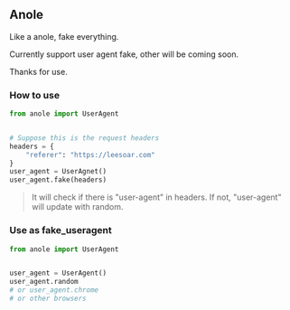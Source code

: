 ## Anole

Like a anole, fake everything.

Currently support user agent fake, other will be coming soon.

Thanks for use.


### How to use
```python
from anole import UserAgent


# Suppose this is the request headers
headers = {
    "referer": "https://leesoar.com"
}
user_agent = UserAgnet()
user_agent.fake(headers)
```

> It will check if there is "user-agent" in headers. If not, "user-agent" will update with random.

### Use as fake_useragent
```python
from anole import UserAgent


user_agent = UserAgent()
user_agent.random
# or user_agent.chrome
# or other browsers
```
